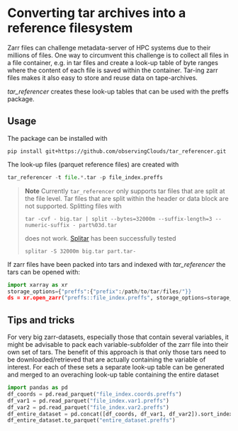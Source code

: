 # Converting tar archives into a reference filesystem

Zarr files can challenge metadata-server of HPC systems due to their millions of files.
One way to circumvent this challenge is to collect all files in a file container, e.g. in tar files
and create a look-up table of byte ranges where the content of each file is saved within
the container. Tar-ing zarr files makes it also easy to store and reuse data on tape-archives.

*tar_referencer* creates these look-up tables that can be used with the preffs package.

## Usage

The package can be installed with
```
pip install git+https://github.com/observingClouds/tar_referencer.git
```

The look-up files (parquet reference files) are created with

```python
tar_referencer -t file.*.tar -p file_index.preffs
```

> **Note**
> Currently `tar_referencer` only supports tar files that are split at the file level.
> Tar files that are split within the header or data block are not supported.
> Splitting files with
> ```
> tar -cvf - big.tar | split --bytes=32000m --suffix-length=3 --numeric-suffix - part%03d.tar
> ```
> does not work.
> [Splitar](https://github.com/monoid/splitar) has been successfully tested
> ```
> splitar -S 32000m big.tar part.tar-
> ```

If zarr files have been packed into tars and indexed with *tar_referencer* the tars can be opened with:
```python
import xarray as xr
storage_options={"preffs":{"prefix":/path/to/tar/files/"}}
ds = xr.open_zarr("preffs::file_index.preffs", storage_options=storage_options)
```

## Tips and tricks

For very big zarr-datasets, especially those that contain several variables, it might be advisable to pack each variable-subfolder
of the zarr file into their own set of tars. The benefit of this approach is that only those tars need to be downloaded/retrieved that
are actually containing the variable of interest. For each of these sets a separate look-up table can be generated and merged to an overaching look-up
table containing the entire dataset

```python
import pandas as pd
df_coords = pd.read_parquet("file_index.coords.preffs")
df_var1 = pd.read_parquet("file_index.var1.preffs")
df_var2 = pd.read_parquet("file_index.var2.preffs")
df_entire_dataset = pd.concat([df_coords, df_var1, df_var2]).sort_index()
df_entire_dataset.to_parquet("entire_dataset.preffs")
```
